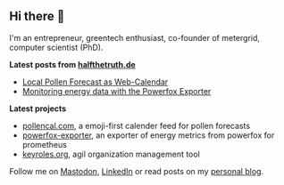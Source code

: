 ## Hi there 👋

I'm an entrepreneur, greentech enthusiast, co-founder of metergrid, computer scientist (PhD).

**Latest posts from [halfthetruth.de](https://halfthetruth.de)**
- [Local Pollen Forecast as Web-Calendar](https://halfthetruth.de/2024/05/17/pollencal/)
- [Monitoring energy data with the Powerfox Exporter](https://halfthetruth.de/2024/02/07/powerfox-exporter/)

**Latest projects**
- [pollencal.com](https://pollencal.com), a emoji-first calender feed for pollen forecasts
- [powerfox-exporter](https://github.com/martinlowinski/powerfox-exporter), an exporter of energy metrics from powerfox for prometheus
- [keyroles.org](https://keyroles.org), agil organization management tool

Follow me on [Mastodon](https://troet.cafe/@molowinski), [LinkedIn](https://www.linkedin.com/in/molowinski/) or read posts on my [personal blog](https://halfthetruth.de).

<!--
**martinlowinski/martinlowinski** is a ✨ _special_ ✨ repository because its `README.md` (this file) appears on your GitHub profile.

Here are some ideas to get you started:

- 🔭 I’m currently working on ...
- 🌱 I’m currently learning ...
- 👯 I’m looking to collaborate on ...
- 🤔 I’m looking for help with ...
- 💬 Ask me about ...
- 📫 How to reach me: ...
- 😄 Pronouns: ...
- ⚡ Fun fact: ...
-->
